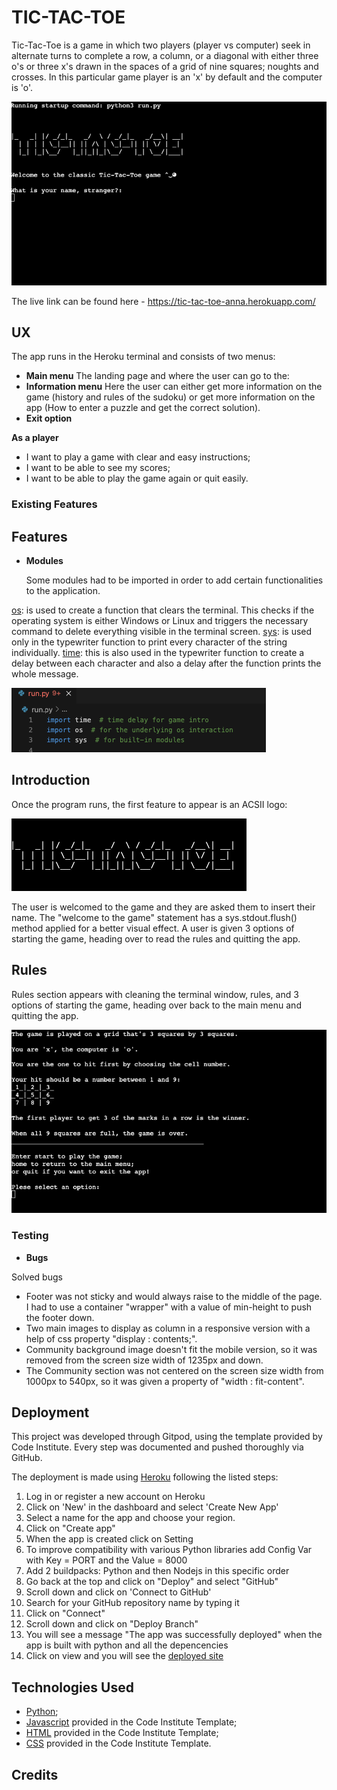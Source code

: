 # TIC-TAC-TOE

  Tic-Tac-Toe is a game in which two players (player vs computer) seek in alternate turns to complete a row, a column, or a diagonal with either three o's or three x's drawn in the spaces of a grid of nine squares; noughts and crosses. In this particular game player is an 'x' by default and the computer is 'o'.

![Main](https://github.com/Annausername/tic-tac-toe/blob/main/media/main.png)

The live link can be found here - https://tic-tac-toe-anna.herokuapp.com/

## UX

The app runs in the Heroku terminal and consists of two menus:

- __Main menu__ The landing page and where the user can go to the:
- __Information menu__ Here the user can either get more information on the game (history and rules of the sudoku) or get more information on the app (How to enter a puzzle and get the correct solution).
- __Exit option__

__As a player__

- I want to play a game with clear and easy instructions;
- I want to be able to see my scores;
- I want to be able to play the game again or quit easily.

### Existing Features

## Features

- __Modules__

  Some modules had to be imported in order to add certain functionalities to the application.

[os](https://docs.python.org/3/library/os.html): is used to create a function that clears the terminal. This checks if the operating system is either Windows or Linux and triggers the necessary command to delete everything visible in the terminal screen.
[sys](https://docs.python.org/3/library/sys.html): is used only in the typewriter function to print every character of the string individually.
[time](https://docs.python.org/3/library/time.html?highlight=time#module-time): this is also used in the typewriter function to create a delay between each character and also a delay after the function prints the whole message.

![modules](https://github.com/Annausername/tic-tac-toe/blob/main/media/modules.png)

## Introduction

  Once the program runs, the first feature to appear is an ACSII logo:

![ASCII](https://github.com/Annausername/tic-tac-toe/blob/main/media/ASCII.png)

  The user is welcomed to the game and they are asked them to insert their name. The "welcome to the game" statement has a sys.stdout.flush() method applied for a better visual effect. A user is given 3 options of starting the game, heading over to read the rules and quitting the app.
  
## Rules

  Rules section appears with cleaning the terminal window, rules, and 3 options of starting the game, heading over back to the main menu and quitting the app.
  
![Rules](https://github.com/Annausername/tic-tac-toe/blob/main/media/Rules.png)  



  
### Testing 


- __Bugs__

Solved bugs

 - Footer was not sticky and would always raise to the middle of the page. I had to use a container "wrapper" with a value of min-height to push the footer down.
- Two main images to display as column in a responsive version with a help of css property "display : contents;".
- Community background image doesn't fit the mobile version, so it was removed from the screen size width of 1235px and down. 
- The Community section was not centered on the screen size width from 1000px to 540px, so it was given a property of "width : fit-content".

## Deployment

  This project was developed through Gitpod, using the template provided by Code Institute. Every step was documented and pushed thoroughly via GitHub.

The deployment is made using [Heroku](https://www.heroku.com/) following the listed steps:

1. Log in or register a new account on Heroku
2. Click on 'New' in the dashboard and select 'Create New App'
3. Select a name for the app and choose your region.
4. Click on "Create app"
5. When the app is created click on Setting
6. To improve compatibility with various Python libraries add Config Var with Key = PORT and      the Value = 8000
7. Add 2 buildpacks: Python and then Nodejs in this specific order
8. Go back at the top and click on "Deploy" and select "GitHub"
9. Scroll down and click on 'Connect to GitHub'
10. Search for your GitHub repository name by typing it
11. Click on "Connect"
12. Scroll down and click on "Deploy Branch"
13. You will see a message "The app was successfully deployed" when the app is built with         python and all the depencencies
14. Click on view and you will see the [deployed site](https://tic-tac-toe-anna.herokuapp.com/)

## Technologies Used

- [Python](https://www.python.org/);
- [Javascript](https://www.javascript.com/) provided in the Code Institute Template;
- [HTML](https://en.wikipedia.org/wiki/HTML5) provided in the Code Institute Template;
- [CSS](https://en.wikipedia.org/wiki/Cascading_Style_Sheets) provided in the Code Institute     Template.

## Credits
